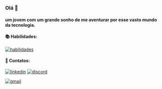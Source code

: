 ### Olá 👋

#### um jovem com um grande sonho de me aventurar por esse vasto mundo da tecnologia.

#### 📚 Habilidades:
[![habilidades](https://skillicons.dev/icons?i=nodejs,express,vue,postgres,redis,docker&perline=3)](https://skillicons.dev)


#### 🔗 Contatos:
[![linkedin](https://skillicons.dev/icons?i=linkedin)](https://www.linkedin.com/in/devaguiar/)
[![discord](https://skillicons.dev/icons?i=discord)](https://www.discord.com/users/753249580669337622/)

[![gmail](https://img.shields.io/badge/Gmail-D14836?style=for-the-badge&logo=gmail&logoColor=white)](mailto:devaguiar14@gmail.com)
